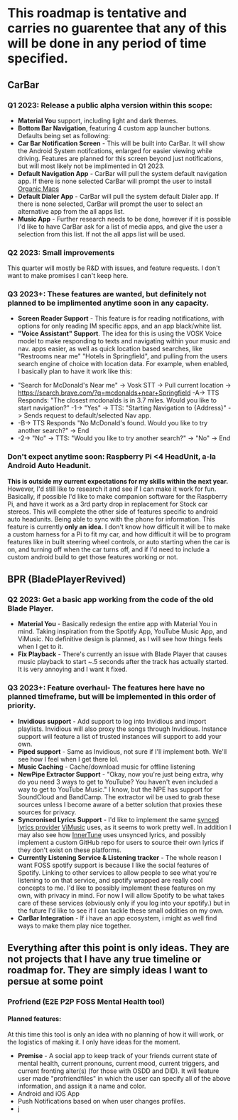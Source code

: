 # This roadmap is tentative and carries no guarentee that any of this will be done in any period of time specified.

## CarBar
### Q1 2023: Release a public alpha version within this scope:
* **Material You** support, including light and dark themes.
* **Bottom Bar Navigation**, featuring 4 custom app launcher buttons. Defaults being set as following:
* **Car Bar Notification Screen** - This will be built into CarBar. It will show the Android System notifcations, enlarged for easier viewing while driving. Features are planned for this screen beyond just notifications, but will most likely not be implimented in Q1 2023.
* **Default Navigation App** - CarBar will pull the system default navigation app. If there is none selected CarBar will prompt the user to install [Organic Maps](https://github.com/organicmaps/organicmaps)
* **Default Dialer App** - CarBar will pull the system default Dialer app. If there is none selected, CarBar will prompt the user to select an alternative app from the all apps list.
* **Music App** - Further research needs to be done, however if it is possible I'd like to have CarBar ask for a list of media apps, and give the user a selection from this list. If not the all apps list will be used.

### Q2 2023: Small improvements
This quarter will mostly be R&D with issues, and feature requests. I don't want to make promises I can't keep here.

### Q3 2023+: These features are wanted, but definitely not planned to be implimented anytime soon in any capacity.
* **Screen Reader Support** - This feature is for reading notifications, with options for only reading IM specific apps, and an app black/white list.
* **"Voice Assistant" Support**. The idea for this is using the VOSK Voice model to make responding to texts and navigating within your music and nav. apps easier, as well as quick location based searches, like "Restrooms near me" "Hotels in Springfield", and pulling from the users search engine of choice with location data. For example, when enabled, I basically plan to have it work like this:
- "Search for McDonald's Near me" -> Vosk STT -> Pull current location -> https://search.brave.com/?q=mcdonalds+near+Springfield -A-> TTS Responds: "The closest mcdonalds is in 3.7 miles. Would you like to start navigation?" -1-> "Yes" -> TTS: "Starting Navigation to {Address}" -> Sends request to default/selected Nav app.
- -B-> TTS Responds "No McDonald's found. Would you like to try another search?" -> End
- -2-> "No" -> TTS: "Would you like to try another search?" -> "No" -> End

### Don't expect anytime soon: Raspberry Pi <4 HeadUnit, a-la Android Auto Headunit.
**This is outside my current expectations for my skills within the next year.** However, I'd still like to research it and see if I can make it work for fun. Basically, if possible I'd like to make companion software for the Raspberry Pi, and have it work as a 3rd party drop in replacement for Stock car stereos. This will complete the other side of features specific to android auto headunits. Being able to sync with the phone for information. This feature is currently **only an idea.** I don't know how difficult it will be to make a custom harness for a Pi to fit my car, and how difficult it will be to program features like in built steering wheel controls, or auto starting when the car is on, and turning off when the car turns off, and if I'd need to include a custom android build to get those features working or not. 

## BPR (BladePlayerRevived)

### Q2 2023: Get a basic app working from the code of the old Blade Player.
* **Material You** - Basically redesign the entire app with Material You in mind. Taking inspiration from the Spotify App, YouTube Music App, and ViMusic. No definitive design is planned, as I will see how things feels when I get to it.
* **Fix Playback** - There's currently an issue with Blade Player that causes music playback to start ~.5 seconds after the track has actually started. It is very annoying and I want it fixed.

### Q3 2023+: Feature overhaul- The features here have no planned timeframe, but will be implemented in this order of priority.
* **Invidious support** - Add support to log into Invidious and import playlists. Invidious will also proxy the songs through Invidious. Instance support will feature a list of trusted instances will support to add your own.
* **Piped support** - Same as Invidious, not sure if I'll implement both. We'll see how I feel when I get there lol.
* **Music Caching** - Cache/download music for offline listening 
* **NewPipe Extractor Support** - "Okay, now you're just being extra, why do you need 3 ways to get to YouTube? You haven't even included a way to get to YouTube Music." I know, but the NPE has support for SoundCloud and BandCamp. The extractor wil be used to grab these sources unless I become aware of a better solution that proxies these sources for privacy.
* **Syncronised Lyrics Support** - I'd like to implement the same [synced lyrics provider](https://www.kugou.com/) [ViMusic](https://github.com/vfsfitvnm/ViMusic/) uses, as it seems to work pretty well. In addition I may also see how [InnerTune](https://github.com/z-huang/InnerTune) uses unsynced lyrics, and possibly implement a custom GitHub repo for users to source their own lyrics if they don't exist on these platforms.
* **Currently Listening Service & Listening tracker** - The whole reason I want FOSS spotify support is because I like the social features of Spotify. Linking to other services to allow people to see what you're listening to on that service, and spotify wrapped are really cool concepts to me. I'd like to possibly implement these features on my own, with privacy in mind. For now I will allow Spotify to be what takes care of these services (obviously only if you log into your spotify.) but in the future I'd like to see if I can tackle these small oddities on my own.
* **CarBar Integration** - If i have an app ecosystem, i might as well find ways to make them play nice together.

## Everything after this point is only ideas. They are not projects that I have any true timeline or roadmap for. They are simply ideas I want to persue at **some point**

### Profriend (E2E P2P FOSS Mental Health tool)
#### Planned features:
At this time this tool is only an idea with no planning of how it will work, or the logistics of making it. I only have ideas for the moment.
* **Premise** - A social app to keep track of your friends current state of mental health, current pronouns, current mood, current triggers, and current fronting alter(s) (for those with OSDD and DID). It will feature user made "profriendfiles" in which the user can specify all of the above information, and assign it a name and color.
* Android and iOS App
* Push Notifications based on when user changes profiles.
* j
